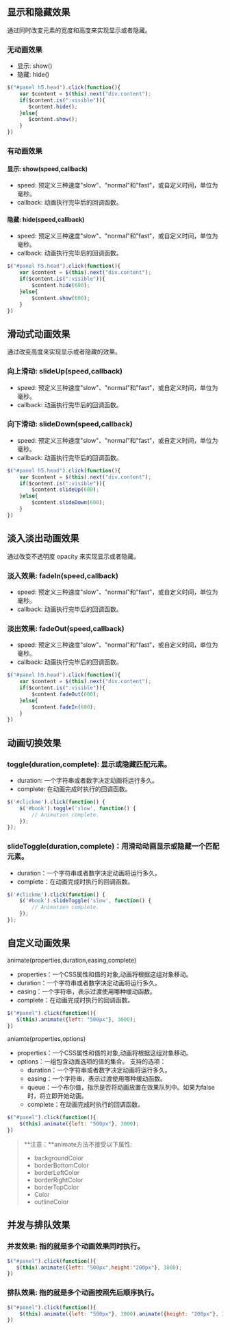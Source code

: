 ## 显示和隐藏效果

通过同时改变元素的宽度和高度来实现显示或者隐藏。

### 无动画效果
	
- 显示: show()
- 隐藏: hide()

```javascript
$("#panel h5.head").click(function(){
    var $content = $(this).next("div.content");
    if($content.is(":visible")){
       $content.hide();
    }else{
       $content.show();
    }
})
```

### 有动画效果
	
#### 显示: show(speed,callback)
	
- speed: 预定义三种速度"slow"、"normal"和"fast"，或自定义时间，单位为毫秒。
- callback: 动画执行完毕后的回调函数。

#### 隐藏: hide(speed,callback)
	
- speed: 预定义三种速度"slow"、"normal"和"fast"，或自定义时间，单位为毫秒。
- callback: 动画执行完毕后的回调函数。

```javascript
$("#panel h5.head").click(function(){
    var $content = $(this).next("div.content");
    if($content.is(":visible")){
        $content.hide(600);
    }else{
        $content.show(600);
    }
})
```

## 滑动式动画效果

通过改变高度来实现显示或者隐藏的效果。

### 向上滑动: slideUp(speed,callback)
	
- speed: 预定义三种速度"slow"、"normal"和"fast"，或自定义时间，单位为毫秒。
- callback: 动画执行完毕后的回调函数。

### 向下滑动: slideDown(speed,callback)
	
- speed: 预定义三种速度"slow"、"normal"和"fast"，或自定义时间，单位为毫秒。
- callback: 动画执行完毕后的回调函数。

```javascript
$("#panel h5.head").click(function(){
    var $content = $(this).next("div.content");
    if($content.is(":visible")){
        $content.slideUp(600);
    }else{
        $content.slideDown(600);
    }
})
```

## 淡入淡出动画效果

通过改变不透明度 opacity 来实现显示或者隐藏。

### 淡入效果: fadeIn(speed,callback)
	
- speed: 预定义三种速度"slow"、"normal"和"fast"，或自定义时间，单位为毫秒。
- callback: 动画执行完毕后的回调函数。

### 淡出效果: fadeOut(speed,callback)
	
- speed: 预定义三种速度"slow"、"normal"和"fast"，或自定义时间，单位为毫秒。
- callback: 动画执行完毕后的回调函数。

```javascript
$("#panel h5.head").click(function(){
    var $content = $(this).next("div.content");
    if($content.is(":visible")){
        $content.fadeOut(600);
    }else{
        $content.fadeIn(600);
    }
})
```

## 动画切换效果

### toggle(duration,complete): 显示或隐藏匹配元素。

- duration: 一个字符串或者数字决定动画将运行多久。
- complete: 在动画完成时执行的回调函数。

```javascript
$('#clickme').click(function() {
	$('#book').toggle('slow', function() {
		// Animation complete.
	});
});
```

### slideToggle(duration,complete)：用滑动动画显示或隐藏一个匹配元素。

- duration：一个字符串或者数字决定动画将运行多久。
- complete：在动画完成时执行的回调函数。

```javascript
$('#clickme').click(function() {
	$('#book').slideToggle('slow', function() {
		// Animation complete.
	});
});
```

## 自定义动画效果

animate(properties,duration,easing,complete)

- properties：一个CSS属性和值的对象,动画将根据这组对象移动。
- duration：一个字符串或者数字决定动画将运行多久。
- easing：一个字符串，表示过渡使用哪种缓动函数。
- complete：在动画完成时执行的回调函数。

```javascript
$("#panel").click(function(){
   $(this).animate({left: "500px"}, 3000);
})
```

aniamte(properties,options)

- properties：一个CSS属性和值的对象,动画将根据这组对象移动。
- options：一组包含动画选项的值的集合。 支持的选项：
	- duration：一个字符串或者数字决定动画将运行多久。
	- easing：一个字符串，表示过渡使用哪种缓动函数。
	- queue：一个布尔值，指示是否将动画放置在效果队列中。如果为false时，将立即开始动画。
	- complete：在动画完成时执行的回调函数。

```javascript
$("#panel").click(function(){
    $(this).animate({left: "500px"}, 3000);
})
```

> **注意：**animate方法不接受以下属性:
> 
> - backgroundColor
> - borderBottomColor
> - borderLeftColor
> - borderRightColor
> - borderTopColor
> - Color
> - outlineColor

## 并发与排队效果

### 并发效果: 指的就是多个动画效果同时执行。

```javascript
$("#panel").click(function(){
   $(this).animate({left: "500px",height:"200px"}, 3000);
})
```

### 排队效果: 指的就是多个动画按照先后顺序执行。

```javascript
$("#panel").click(function(){
    $(this).animate({left: "500px"}, 3000).animate({height: "200px"}, 3000);
})
```
